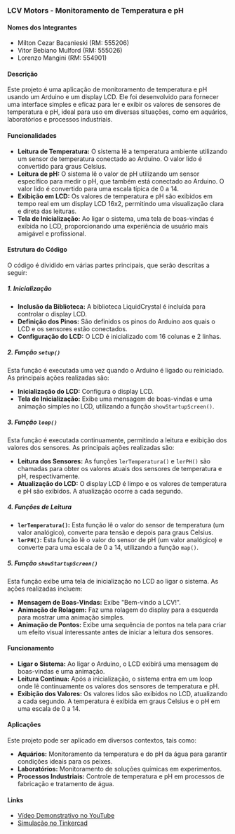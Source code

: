 ### LCV Motors - Monitoramento de Temperatura e pH

#### Nomes dos Integrantes
- Milton Cezar Bacanieski (RM: 555206)
- Vitor Bebiano Mulford (RM: 555026)
- Lorenzo Mangini (RM: 554901)

#### Descrição

Este projeto é uma aplicação de monitoramento de temperatura e pH usando um Arduino e um display LCD. Ele foi desenvolvido para fornecer uma interface simples e eficaz para ler e exibir os valores de sensores de temperatura e pH, ideal para uso em diversas situações, como em aquários, laboratórios e processos industriais.

#### Funcionalidades

- **Leitura de Temperatura:** O sistema lê a temperatura ambiente utilizando um sensor de temperatura conectado ao Arduino. O valor lido é convertido para graus Celsius.
- **Leitura de pH:** O sistema lê o valor de pH utilizando um sensor específico para medir o pH, que também está conectado ao Arduino. O valor lido é convertido para uma escala típica de 0 a 14.
- **Exibição em LCD:** Os valores de temperatura e pH são exibidos em tempo real em um display LCD 16x2, permitindo uma visualização clara e direta das leituras.
- **Tela de Inicialização:** Ao ligar o sistema, uma tela de boas-vindas é exibida no LCD, proporcionando uma experiência de usuário mais amigável e profissional.

#### Estrutura do Código

O código é dividido em várias partes principais, que serão descritas a seguir:

##### 1. Inicialização

- **Inclusão da Biblioteca:** A biblioteca LiquidCrystal é incluída para controlar o display LCD.
- **Definição dos Pinos:** São definidos os pinos do Arduino aos quais o LCD e os sensores estão conectados.
- **Configuração do LCD:** O LCD é inicializado com 16 colunas e 2 linhas.

##### 2. Função `setup()`

Esta função é executada uma vez quando o Arduino é ligado ou reiniciado. As principais ações realizadas são:

- **Inicialização do LCD:** Configura o display LCD.
- **Tela de Inicialização:** Exibe uma mensagem de boas-vindas e uma animação simples no LCD, utilizando a função `showStartupScreen()`.

##### 3. Função `loop()`

Esta função é executada continuamente, permitindo a leitura e exibição dos valores dos sensores. As principais ações realizadas são:

- **Leitura dos Sensores:** As funções `lerTemperatura()` e `lerPH()` são chamadas para obter os valores atuais dos sensores de temperatura e pH, respectivamente.
- **Atualização do LCD:** O display LCD é limpo e os valores de temperatura e pH são exibidos. A atualização ocorre a cada segundo.

##### 4. Funções de Leitura

- **`lerTemperatura()`:** Esta função lê o valor do sensor de temperatura (um valor analógico), converte para tensão e depois para graus Celsius.
- **`lerPH()`:** Esta função lê o valor do sensor de pH (um valor analógico) e converte para uma escala de 0 a 14, utilizando a função `map()`.

##### 5. Função `showStartupScreen()`

Esta função exibe uma tela de inicialização no LCD ao ligar o sistema. As ações realizadas incluem:

- **Mensagem de Boas-Vindas:** Exibe "Bem-vindo a LCV!".
- **Animação de Rolagem:** Faz uma rolagem do display para a esquerda para mostrar uma animação simples.
- **Animação de Pontos:** Exibe uma sequência de pontos na tela para criar um efeito visual interessante antes de iniciar a leitura dos sensores.

#### Funcionamento

- **Ligar o Sistema:** Ao ligar o Arduino, o LCD exibirá uma mensagem de boas-vindas e uma animação.
- **Leitura Contínua:** Após a inicialização, o sistema entra em um loop onde lê continuamente os valores dos sensores de temperatura e pH.
- **Exibição dos Valores:** Os valores lidos são exibidos no LCD, atualizando a cada segundo. A temperatura é exibida em graus Celsius e o pH em uma escala de 0 a 14.

#### Aplicações

Este projeto pode ser aplicado em diversos contextos, tais como:

- **Aquários:** Monitoramento da temperatura e do pH da água para garantir condições ideais para os peixes.
- **Laboratórios:** Monitoramento de soluções químicas em experimentos.
- **Processos Industriais:** Controle de temperatura e pH em processos de fabricação e tratamento de água.

#### Links 
- [Vídeo Demonstrativo no YouTube](link_para_o_seu_video)
- [Simulação no Tinkercad](https://www.tinkercad.com/things/eLHkG26VK7b-lcv-monitoramento-temp-e-ph)
